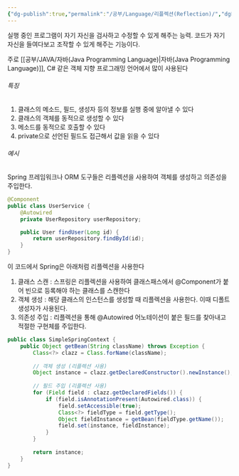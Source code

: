 ```yaml
---
{"dg-publish":true,"permalink":"/공부/Language/리플렉션(Reflection)/","dgPassFrontmatter":true}
---
```


실행 중인 프로그램이 자기 자신을 검사하고 수정할 수 있게 해주는 능력.
코드가 자기 자신을 들여다보고 조작할 수 있게 해주는 기능이다.

주로 [[공부/JAVA/자바(Java Programming Language)\|자바(Java Programming Language)]], C# 같은 객체 지향 프로그래밍 언어에서 많이  사용된다

###### 특징

1. 클래스의 메소드, 필드, 생성자 등의 정보를 실행 중에 알아낼 수 있다
2. 클래스의 객체를 동적으로 생성할 수 있다
3. 메소드를 동적으로 호출할 수 있다
4. private으로 선언된 필드도 접근해서 값을 읽을 수 있다

###### 예시

Spring 프레임워크나 ORM 도구들은 리플렉션을 사용하여 객체를 생성하고 의존성을 주입한다.

```java
@Component
public class UserService {
    @Autowired
    private UserRepository userRepository;

    public User findUser(Long id) {
        return userRepository.findById(id);
    }
}
```

이 코드에서 Spring은 아래처럼 리플렉션을 사용한다

1. 클래스 스캔 : 스프링은 리플렉션을 사용하여 클래스패스에서 @Component가 붙어 빈으로 등록해야 하는 클래스를 스캔한다
2. 객체 생성 : 해당 클래스의 인스턴스를 생성할 때 리플렉션을 사용한다. 이때 디폴트 생성자가 사용된다.
3. 의존성 주입 : 리플렉션을 통해 @Autowired 어노테이션이 붙은 필드를 찾아내고 적절한 구현체를 주입한다.

```java
public class SimpleSpringContext {
    public Object getBean(String className) throws Exception {
        Class<?> clazz = Class.forName(className);
        
        // 객체 생성 (리플렉션 사용)
        Object instance = clazz.getDeclaredConstructor().newInstance();
        
        // 필드 주입 (리플렉션 사용)
        for (Field field : clazz.getDeclaredFields()) {
            if (field.isAnnotationPresent(Autowired.class)) {
                field.setAccessible(true);
                Class<?> fieldType = field.getType();
                Object fieldInstance = getBean(fieldType.getName());
                field.set(instance, fieldInstance);
            }
        }
        
        return instance;
    }
}
```